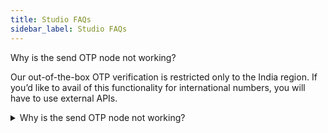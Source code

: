 ```yaml
---
title: Studio FAQs
sidebar_label: Studio FAQs
---
```


Why is the send OTP node not working?

Our out-of-the-box OTP verification is restricted only to the India region. If you’d like to avail of this functionality for international numbers, you will have to use external APIs.

<details>
 <summary>Why is the send OTP node not working?
</summary>
 <div>
  <div>Our out-of-the-box OTP verification is restricted only to the India region. If you’d like to avail of this functionality for international numbers, you will have to use external APIs.
</div>
  <br/>
   </div>
</details>